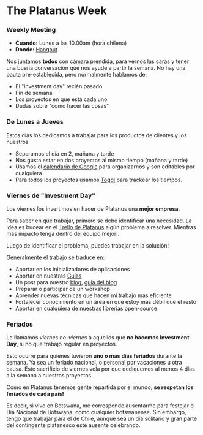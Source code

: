 The Platanus Week
=================

### Weekly Meeting

* **Cuando:** Lunes a las 10.00am (hora chilena)
* **Donde:** [Hangout](https://plus.google.com/hangouts/_/platan.us/weekly-planning)

Nos juntamos **todos** con cámara prendida, para vernos las caras y tener una buena conversación que nos ayude a partir la semana. No hay una pauta pre-establecida, pero normalmente hablamos de:

* El "investment day" recién pasado
* Fin de semana
* Los proyectos en que está cada uno
* Dudas sobre "como hacer las cosas"

### De Lunes a Jueves

Estos días los dedicamos a trabajar para los productos de clientes y los nuestros

* Separamos el día en 2, mañana y tarde
* Nos gusta estar en dos proyectos al mismo tiempo (mañana  y tarde)
* Usamos el [calendario de Google](http://calendar.platan.us) para organizarnos y son editables por cualquiera
* Para todos los proyectos usamos [Toggl](http://toggl.com) para trackear los tiempos.

### Viernes de "Investment Day"

Los viernes los invertimos en hacer de Platanus una **mejor empresa**.

Para saber en qué trabajar, primero se debe identificar una necesidad. La idea es bucear en el [Trello de Platanus](trello.md) algún problema a resolver. Mientras más impacto tenga dentro del equipo mejor!.

Luego de identificar el problema, puedes trabajar en la solución!

Generalmente el trabajo se traduce en:

* Aportar en los inicializadores de aplicaciones
* Aportar en nuestras [Guías](http://www.github.com/platanus/la-guia)
* Un post para nuestro [blog](http://cb.platan.us), [guia del blog](blog.md)
* Preparar o participar de un workshop
* Aprender nuevas técnicas que hacen mi trabajo más eficiente
* Fortalecer conocimiento en un área en que estoy más débil que el resto
* Aportar en cualquiera de nuestras librerías open-source

### Feriados

Le llamamos *viernes no-viernes* a aquellos que **no hacemos Investment Day**, si no que trabajo regular en proyectos.

Esto ocurre para quienes tuvieron **uno o más dias feriados** durante la semana.  Ya sea un feriado nacional, o personal por vacaciones u otra causa.  Este sacrificio de viernes vela por que dediquemos al menos 4 días a la semana a nuestros proyectos. 

Como en Platanus tenemos gente repartida por el mundo, **se respetan los feriados de cada país!**

Es decir, si vivo en Botswana, me corresponde ausentarme para festejar el Día Nacional de Botswana, como cualquier botswanense.  Sin embargo, tengo que trabajar para el de Chile, aunque sea un día solitario y gran parte del contingente platanesco esté ausente celebrando.  
